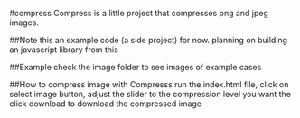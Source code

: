 #compress
Compress is a little project that compresses png and jpeg images.

##Note
this an example code (a side project) for now. planning on building an javascript library from this


##Example
check the image folder to see images of example cases

##How to compress image with Compresss
 run the index.html file, click on select image button, adjust the slider to the compression level you want
 the click download to download the compressed image

